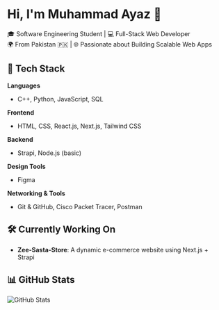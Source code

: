 # Hi, I'm Muhammad Ayaz 👋

🎓 Software Engineering Student | 💻 Full-Stack Web Developer  
🌍 From Pakistan 🇵🇰 | 🌐 Passionate about Building Scalable Web Apps

## 🚀 Tech Stack

**Languages**  
- C++, Python, JavaScript, SQL

**Frontend**  
- HTML, CSS, React.js, Next.js, Tailwind CSS

**Backend**  
- Strapi, Node.js (basic)

**Design Tools**  
- Figma

**Networking & Tools**  
- Git & GitHub, Cisco Packet Tracer, Postman

## 🛠️ Currently Working On
- **Zee-Sasta-Store**: A dynamic e-commerce website using Next.js + Strapi


## 📊 GitHub Stats

![GitHub Stats](https://github-readme-stats.vercel.app/api?username=your-github-muhammadayaz4476&show_icons=true&theme=radical)


